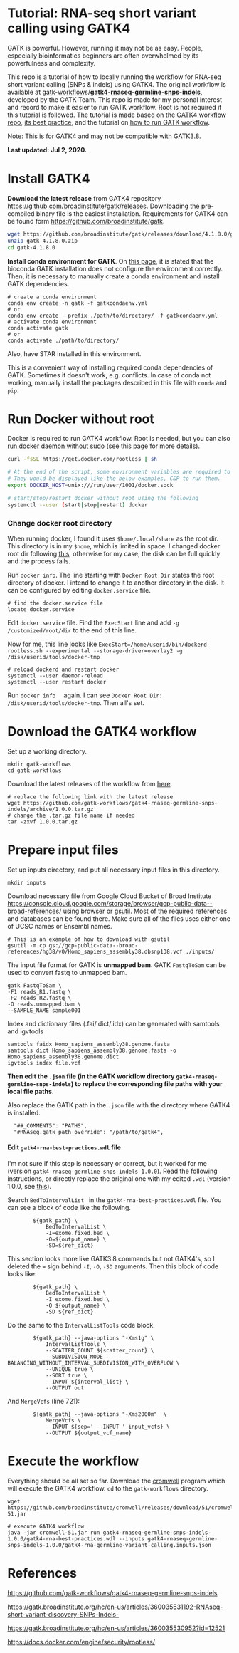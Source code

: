 # Tutorial: RNA-seq short variant calling using GATK4

GATK is powerful. However, running it may not be as easy. People, especially bioinformatics beginners are often overwhelmed by its powerfulness and complexity. 

This repo is a tutorial of how to locally running the workflow for RNA-seq short variant calling (SNPs & indels) using GATK4. The original workflow is available at [gatk-workflows](https://github.com/gatk-workflows)/**[gatk4-rnaseq-germline-snps-indels](https://github.com/gatk-workflows/gatk4-rnaseq-germline-snps-indels)**, developed by the GATK Team.  This repo is made for my personal interest and record to make it easier to run GATK workflow. Root is not required if this tutorial is followed. The tutorial is made based on the [GATK4 workflow repo](https://github.com/gatk-workflows/gatk4-rnaseq-germline-snps-indels), [its best practice](https://gatk.broadinstitute.org/hc/en-us/articles/360035531192-RNAseq-short-variant-discovery-SNPs-Indels-), and the tutorial on [how to run GATK workflow](https://gatk.broadinstitute.org/hc/en-us/articles/360035530952?id=12521). 

Note: This is for GATK4 and may not be compatible with GATK3.8.

**Last updated: Jul 2, 2020.**



# Install GATK4

**Download the latest release** from GATK4 repository https://github.com/broadinstitute/gatk/releases. Downloading the pre-compiled binary file is the easiest installation. Requirements for GATK4 can be found form https://github.com/broadinstitute/gatk.

```sh
wget https://github.com/broadinstitute/gatk/releases/download/4.1.8.0/gatk-4.1.8.0.zip
unzip gatk-4.1.8.0.zip
cd gatk-4.1.8.0
```



**Install conda environment for GATK**. On [this page](https://gatk.broadinstitute.org/hc/en-us/articles/360035889851--How-to-Install-and-use-Conda-for-GATK4), it is stated that the bioconda GATK installation does not configure the environment correctly. Then, it is necessary to manually create a conda environment and install GATK dependencies.

```shell
# create a conda environment
conda env create -n gatk -f gatkcondaenv.yml
# or 
conda env create --prefix ./path/to/directory/ -f gatkcondaenv.yml
# activate conda environment
conda activate gatk
# or
conda activate ./path/to/directory/
```

Also, have STAR installed in this environment.

This is a convenient way of installing required conda dependencies of GATK. Sometimes it doesn't work, e.g. conflicts. In case of conda not working, manually install the packages described in this file with `conda` and `pip`.



# Run Docker without root

Docker is required to run GATK4 workflow. Root is needed, but you can also [run docker daemon without sudo](https://docs.docker.com/engine/security/rootless/) (see this page for more details).

```sh
curl -fsSL https://get.docker.com/rootless | sh

# At the end of the script, some environment variables are required to be set.
# They would be displayed like the below examples, C&P to run them.
export DOCKER_HOST=unix:///run/user/1001/docker.sock

# start/stop/restart docker without root using the following
systemctl --user (start|stop|restart) docker
```



### Change docker root directory

When running docker, I found it uses `$home/.local/share` as the root dir. This directory is in my `$home`, which is limited in space. I changed docker root dir following [this](https://medium.com/@hsadanuwan/how-to-change-docker-default-data-directory-f884dac76c1f), otherwise for my case, the disk can be full quickly and the process fails.

Run `docker info`. The line starting with `Docker Root Dir` states the root directory of docker. I intend to change it to another directory in the disk. It can be configured by editing `docker.service` file.

```shell
# find the docker.service file
locate docker.service
```

Edit `docker.service` file. Find the `ExecStart` line and add `-g /customized/root/dir` to the end of this line. 

Now for me, this line looks like `ExecStart=/home/userid/bin/dockerd-rootless.sh --experimental --storage-driver=overlay2 -g /disk/userid/tools/docker-tmp`

```shell
# reload dockerd and restart docker
systemctl --user daemon-reload
systemctl --user restart docker
```

Run `docker info  ` again. I can see `Docker Root Dir: /disk/userid/tools/docker-tmp`. Then all's set.



# Download the GATK4 workflow

Set up a working directory.

```shell
mkdir gatk-workflows
cd gatk-workflows
```

Download the latest releases of the workflow from [here](https://github.com/gatk-workflows/gatk4-rnaseq-germline-snps-indels/releases).

```shell
# replace the following link with the latest release
wget https://github.com/gatk-workflows/gatk4-rnaseq-germline-snps-indels/archive/1.0.0.tar.gz 
# change the .tar.gz file name if needed
tar -zxvf 1.0.0.tar.gz
```



# Prepare input files

Set up inputs directory, and put all necessary input files in this directory.

```shell
mkdir inputs
```

Download necessary file from Google Cloud Bucket of Broad Institute https://console.cloud.google.com/storage/browser/gcp-public-data--broad-references/ using browser or [gsutil](https://cloud.google.com/storage/docs/gsutil_install#linux). Most of the required references and databases can be found there. Make sure all of the files uses either one of UCSC names or Ensembl names.

```shell
# This is an example of how to download with gsutil
gsutil -m cp gs://gcp-public-data--broad-references/hg38/v0/Homo_sapiens_assembly38.dbsnp138.vcf ./inputs/
```



The input file format for GATK is **unmapped bam**. GATK `FastqToSam` can be used to convert fastq to unmapped bam.

```shell
gatk FastqToSam \
-F1 reads_R1.fastq \
-F2 reads_R2.fastq \
-O reads.unmapped.bam \
--SAMPLE_NAME sample001
```

Index and dictionary files (.fai/.dict/.idx) can be generated with samtools and igvtools

```shell
samtools faidx Homo_sapiens_assembly38.genome.fasta
samtools dict Homo_sapiens_assembly38.genome.fasta -o Homo_sapiens_assembly38.genome.dict 
igvtools index file.vcf 
```



**Then edit the `.json` file (in the GATK workflow directory `gatk4-rnaseq-germline-snps-indels`) to replace the corresponding file paths with your local file paths.**

Also replace the GATK path in the `.json` file with the directory where GATK4 is installed.  

```
  "##_COMMENT5": "PATHS",
  "#RNAseq.gatk_path_override": "/path/to/gatk4",
```



#### **Edit `gatk4-rna-best-practices.wdl` file**

I'm not sure if this step is necessary or correct, but it worked for me (version `gatk4-rnaseq-germline-snps-indels-1.0.0`).  Read the following instructions, or directly replace the original one with my edited `.wdl` (version 1.0.0,  see [this](https://github.com/x-zang/gatk4-rnaseq-germline-snps-indels/blob/master/gatk4-rna-best-practices.wdl)).

Search `BedToIntervalList ` in the `gatk4-rna-best-practices.wdl` file. You can see a block of code like the following.

```
        ${gatk_path} \
            BedToIntervalList \
            -I=exome.fixed.bed \
            -O=${output_name} \
            -SD=${ref_dict}
```

This section looks more like GATK3.8 commands but not GATK4's, so I deleted the `=` sign behind `-I`, `-O`, `-SD` arguments. Then this block of code looks like:

            ${gatk_path} \
                BedToIntervalList \
                -I exome.fixed.bed \
                -O ${output_name} \
                -SD ${ref_dict}

Do the same to the `IntervalListTools` code block.

````
        ${gatk_path} --java-options "-Xms1g" \
            IntervalListTools \
            --SCATTER_COUNT ${scatter_count} \
            --SUBDIVISION_MODE BALANCING_WITHOUT_INTERVAL_SUBDIVISION_WITH_OVERFLOW \
            --UNIQUE true \
            --SORT true \
            --INPUT ${interval_list} \
            --OUTPUT out
````

And `MergeVcfs` (line 721):

```
        ${gatk_path} --java-options "-Xms2000m"  \
            MergeVcfs \
            --INPUT ${sep=' --INPUT ' input_vcfs} \
            --OUTPUT ${output_vcf_name}
```



# Execute the workflow

Everything should be all set so far. Download the [cromwell](https://github.com/broadinstitute/cromwell/releases) program which will execute the GATK4 workflow. `cd` to the `gatk-workflows` directory.

```shell
wget https://github.com/broadinstitute/cromwell/releases/download/51/cromwell-51.jar

# execute GATK4 workflow
java -jar cromwell-51.jar run gatk4-rnaseq-germline-snps-indels-1.0.0/gatk4-rna-best-practices.wdl --inputs gatk4-rnaseq-germline-snps-indels-1.0.0/gatk4-rna-germline-variant-calling.inputs.json
```





# References

https://github.com/gatk-workflows/gatk4-rnaseq-germline-snps-indels

https://gatk.broadinstitute.org/hc/en-us/articles/360035531192-RNAseq-short-variant-discovery-SNPs-Indels-

https://gatk.broadinstitute.org/hc/en-us/articles/360035530952?id=12521

https://docs.docker.com/engine/security/rootless/
